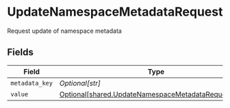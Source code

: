 # UpdateNamespaceMetadataRequest

Request update of namespace metadata


## Fields

| Field                                                                                                                  | Type                                                                                                                   | Required                                                                                                               | Description                                                                                                            |
| ---------------------------------------------------------------------------------------------------------------------- | ---------------------------------------------------------------------------------------------------------------------- | ---------------------------------------------------------------------------------------------------------------------- | ---------------------------------------------------------------------------------------------------------------------- |
| `metadata_key`                                                                                                         | *Optional[str]*                                                                                                        | :heavy_minus_sign:                                                                                                     | N/A                                                                                                                    |
| `value`                                                                                                                | [Optional[shared.UpdateNamespaceMetadataRequestValue]](undefined/models/shared/updatenamespacemetadatarequestvalue.md) | :heavy_minus_sign:                                                                                                     | N/A                                                                                                                    |